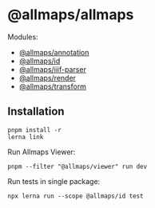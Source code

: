 # @allmaps/allmaps

Modules:

- [@allmaps/annotation](packages/annotation)
- [@allmaps/id](packages/id)
- [@allmaps/iiif-parser](packages/iiif-parser)
- [@allmaps/render](packages/render)
- [@allmaps/transform](packages/transform)

## Installation

    pnpm install -r
    lerna link

Run Allmaps Viewer:

    pnpm --filter "@allmaps/viewer" run dev

 Run tests in single package:

    npx lerna run --scope @allmaps/id test

